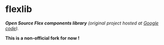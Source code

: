 flexlib
=======

***Open Source Flex components library** (original project hosted at [Google code](http://code.google.com/p/flexlib)).*

**This is a non-official fork for now !**
